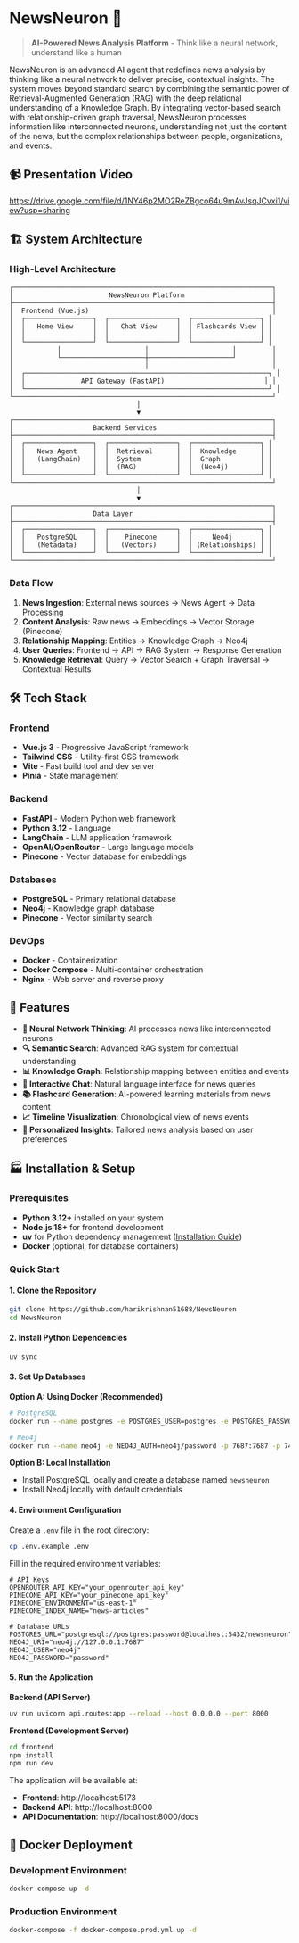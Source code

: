 # NewsNeuron 🧠
> **AI-Powered News Analysis Platform** - Think like a neural network, understand like a human

NewsNeuron is an advanced AI agent that redefines news analysis by thinking like a neural network to deliver precise, contextual insights. The system moves beyond standard search by combining the semantic power of Retrieval-Augmented Generation (RAG) with the deep relational understanding of a Knowledge Graph. By integrating vector-based search with relationship-driven graph traversal, NewsNeuron processes information like interconnected neurons, understanding not just the content of the news, but the complex relationships between people, organizations, and events.

## 📹 Presentation Video
https://drive.google.com/file/d/1NY46p2MO2ReZBgco64u9mAvJsqJCvxi1/view?usp=sharing

## 🏗️ System Architecture

### High-Level Architecture
```
┌─────────────────────────────────────────────────────────────────┐
│                        NewsNeuron Platform                      │
├─────────────────────────────────────────────────────────────────┤
│  Frontend (Vue.js)                                              │
│  ┌─────────────────┐  ┌─────────────────┐  ┌─────────────────┐ │
│  │   Home View     │  │   Chat View     │  │ Flashcards View │ │
│  │                 │  │                 │  │                 │ │
│  └─────────────────┘  └─────────────────┘  └─────────────────┘ │
│           │                     │                     │         │
│           └─────────────────────┼─────────────────────┘         │
│                                 │                               │
│  ┌─────────────────────────────────────────────────────────────┐ │
│  │              API Gateway (FastAPI)                         │ │
│  └─────────────────────────────────────────────────────────────┘ │
└─────────────────────────────────────────────────────────────────┘
                                │
                                ▼
┌─────────────────────────────────────────────────────────────────┐
│                    Backend Services                             │
├─────────────────────────────────────────────────────────────────┤
│  ┌─────────────────┐  ┌─────────────────┐  ┌─────────────────┐ │
│  │   News Agent    │  │  Retrieval      │  │  Knowledge      │ │
│  │   (LangChain)   │  │  System         │  │  Graph          │ │
│  │                 │  │  (RAG)          │  │  (Neo4j)        │ │
│  └─────────────────┘  └─────────────────┘  └─────────────────┘ │
└─────────────────────────────────────────────────────────────────┘
                                │
                                ▼
┌─────────────────────────────────────────────────────────────────┐
│                    Data Layer                                   │
├─────────────────────────────────────────────────────────────────┤
│  ┌─────────────────┐  ┌─────────────────┐  ┌─────────────────┐ │
│  │   PostgreSQL    │  │    Pinecone     │  │     Neo4j       │ │
│  │   (Metadata)    │  │   (Vectors)     │  │ (Relationships) │ │
│  └─────────────────┘  └─────────────────┘  └─────────────────┘ │
└─────────────────────────────────────────────────────────────────┘
```

### Data Flow
1. **News Ingestion**: External news sources → News Agent → Data Processing
2. **Content Analysis**: Raw news → Embeddings → Vector Storage (Pinecone)
3. **Relationship Mapping**: Entities → Knowledge Graph → Neo4j
4. **User Queries**: Frontend → API → RAG System → Response Generation
5. **Knowledge Retrieval**: Query → Vector Search + Graph Traversal → Contextual Results

## 🛠️ Tech Stack

### Frontend
- **Vue.js 3** - Progressive JavaScript framework
- **Tailwind CSS** - Utility-first CSS framework
- **Vite** - Fast build tool and dev server
- **Pinia** - State management

### Backend
- **FastAPI** - Modern Python web framework
- **Python 3.12** - Language
- **LangChain** - LLM application framework
- **OpenAI/OpenRouter** - Large language models
- **Pinecone** - Vector database for embeddings

### Databases
- **PostgreSQL** - Primary relational database
- **Neo4j** - Knowledge graph database
- **Pinecone** - Vector similarity search

### DevOps
- **Docker** - Containerization
- **Docker Compose** - Multi-container orchestration
- **Nginx** - Web server and reverse proxy

## 🚀 Features

- **🧠 Neural Network Thinking**: AI processes news like interconnected neurons
- **🔍 Semantic Search**: Advanced RAG system for contextual understanding
- **📊 Knowledge Graph**: Relationship mapping between entities and events
- **💬 Interactive Chat**: Natural language interface for news queries
- **📚 Flashcard Generation**: AI-powered learning materials from news content
- **📈 Timeline Visualization**: Chronological view of news events
- **🎯 Personalized Insights**: Tailored news analysis based on user preferences

## 🏭 Installation & Setup

### Prerequisites

- **Python 3.12+** installed on your system
- **Node.js 18+** for frontend development
- **uv** for Python dependency management ([Installation Guide](https://docs.astral.sh/uv/getting-started/installation/))
- **Docker** (optional, for database containers)

### Quick Start

#### 1. Clone the Repository
```bash
git clone https://github.com/harikrishnan51688/NewsNeuron
cd NewsNeuron
```

#### 2. Install Python Dependencies
```bash
uv sync
```

#### 3. Set Up Databases

**Option A: Using Docker (Recommended)**
```bash
# PostgreSQL
docker run --name postgres -e POSTGRES_USER=postgres -e POSTGRES_PASSWORD=password -p 5432:5432 -d postgres

# Neo4j
docker run --name neo4j -e NEO4J_AUTH=neo4j/password -p 7687:7687 -p 7474:7474 -d neo4j
```

**Option B: Local Installation**
- Install PostgreSQL locally and create a database named `newsneuron`
- Install Neo4j locally with default credentials

#### 4. Environment Configuration

Create a `.env` file in the root directory:
```bash
cp .env.example .env
```

Fill in the required environment variables:
```env
# API Keys
OPENROUTER_API_KEY="your_openrouter_api_key"
PINECONE_API_KEY="your_pinecone_api_key"
PINECONE_ENVIRONMENT="us-east-1"
PINECONE_INDEX_NAME="news-articles"

# Database URLs
POSTGRES_URL="postgresql://postgres:password@localhost:5432/newsneuron"
NEO4J_URI="neo4j://127.0.0.1:7687"
NEO4J_USER="neo4j"
NEO4J_PASSWORD="password"
```

#### 5. Run the Application

**Backend (API Server)**
```bash
uv run uvicorn api.routes:app --reload --host 0.0.0.0 --port 8000
```

**Frontend (Development Server)**
```bash
cd frontend
npm install
npm run dev
```

The application will be available at:
- **Frontend**: http://localhost:5173
- **Backend API**: http://localhost:8000
- **API Documentation**: http://localhost:8000/docs

## 🐳 Docker Deployment

### Development Environment
```bash
docker-compose up -d
```

### Production Environment
```bash
docker-compose -f docker-compose.prod.yml up -d
```



